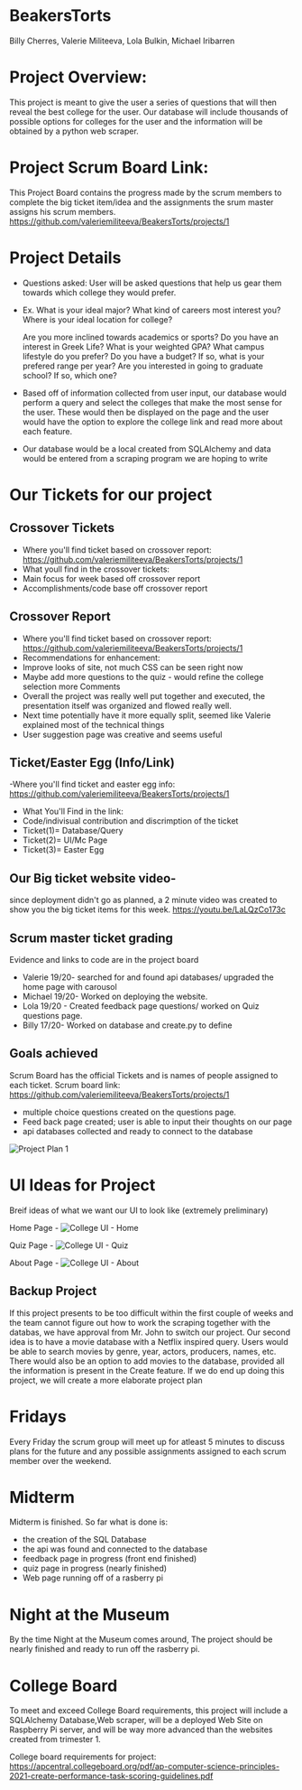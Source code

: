 # BeakersTorts
Billy Cherres, Valerie Militeeva, Lola Bulkin, Michael Iribarren


# Project Overview:
This project is meant to give the user a series of questions that will then reveal the best college for the user. Our database will include thousands of possible options for colleges for the user and the information will be obtained by a python web scraper.

# Project Scrum Board Link:
This Project Board contains the progress made by the scrum members to complete the big ticket item/idea and the assignments the srum master assigns his scrum members.
https://github.com/valeriemiliteeva/BeakersTorts/projects/1

# Project Details
- Questions asked: User will be asked questions that help us gear them towards which college they would prefer.
- Ex. What is your ideal major?
    What kind of careers most interest you?
    Where is your ideal location for college?
  
    Are you more inclined towards academics or sports?
    Do you have an interest in Greek Life?
    What is your weighted GPA?
    What campus lifestyle do you prefer?
    Do you have a budget? If so, what is your prefered range per year?
    Are you interested in going to graduate school? If so, which one?
- Based off of information collected from user input, our database would perform a query and select the colleges that make the most sense for the user. These would   then be displayed on the page and the user would have the option to explore the college link and read more about each feature.
- Our database would be a local created from SQLAlchemy and data would be entered from a scraping program we are hoping to write

# Our Tickets for our project
## Crossover Tickets
- Where you'll find ticket based on crossover report: https://github.com/valeriemiliteeva/BeakersTorts/projects/1
- What youll find in the crossover tickets:
- Main focus for week based off crossover report
- Accomplishments/code base off crossover report
## Crossover Report
- Where you'll find ticket based on crossover report: https://github.com/valeriemiliteeva/BeakersTorts/projects/1
- Recommendations for enhancement:
- Improve looks of site, not much CSS can be seen right now 
- Maybe add more questions to the quiz - would refine the college selection more
Comments
- Overall the project was really well put together and executed, the presentation itself was organized and flowed really well.
- Next time potentially have it more equally split, seemed like Valerie explained most of the technical things
- User suggestion page was creative and seems useful


## Ticket/Easter Egg (Info/Link)
-Where you'll find ticket and easter egg info: https://github.com/valeriemiliteeva/BeakersTorts/projects/1
- What You'll Find in the link:
- Code/indivisual contribution and discrimption of the ticket
- Ticket(1)= Database/Query
- Ticket(2)= UI/Mc Page 
- Ticket(3)= Easter Egg

## Our Big ticket website video- 
since deployment didn't go as planned, a 2 minute video was created to show you the big ticket items for this week.
https://youtu.be/LaLQzCo173c

## Scrum master ticket grading
Evidence and links to code are in the project board 
- Valerie 19/20- searched for and found api databases/ upgraded the home page with carousol
- Michael 19/20- Worked on deploying the website. 
- Lola 19/20 - Created feedback page questions/ worked on Quiz questions page.
- Billy 17/20- Worked on database and create.py to define
## Goals achieved
Scrum Board has the official Tickets and is names of people assigned to each ticket.
Scrum board link: https://github.com/valeriemiliteeva/BeakersTorts/projects/1
- multiple choice questions created on the questions page.                          
- Feed back page created; user is able to input their thoughts on our page
- api databases collected and ready to connect to the database


![Project Plan 1](https://user-images.githubusercontent.com/43625360/101848081-7e9e9a80-3b09-11eb-915c-4bfbc809652c.png)

# UI Ideas for Project

Breif ideas of what we want our UI to look like (extremely preliminary)

Home Page - 
![College UI - Home](https://user-images.githubusercontent.com/43625360/101936740-c9fe8a80-3b95-11eb-9d03-5811107ee2d9.png)

Quiz Page - 
![College UI - Quiz](https://user-images.githubusercontent.com/43625360/101937925-607f7b80-3b97-11eb-92f6-e55bb16eeaf4.png)

About Page - 
![College UI - About](https://user-images.githubusercontent.com/43625360/101938442-2cf12100-3b98-11eb-8f41-7c2f24b9b963.png)


## Backup Project
If this project presents to be too difficult within the first couple of weeks and the team cannot figure out how to work the scraping together with the databas, we have approval from Mr. John to switch our project. Our second idea is to have a movie database with a Netflix inspired query. Users would be able to search movies by genre, year, actors, producers, names, etc. There would also be an option to add movies to the database, provided all the information is present in the Create feature. If we do end up doing this project, we will create a more elaborate project plan

# Fridays
Every Friday the scrum group will meet up for atleast 5 minutes to discuss plans for the future and any possible assignments assigned to each scrum member over the weekend.
# Midterm
Midterm is finished. So far what is done is:
- the creation of the SQL Database
- the api was found and connected to the database
- feedback page in progress (front end finished)
- quiz page in progress (nearly finished)
- Web page running off of a rasberry pi
# Night at the Museum
By the time Night at the Museum comes around, The project should be nearly finished and ready to run off the rasberry pi.
# College Board
To meet and exceed College Board requirements, this project will include a SQLAlchemy Database,Web scraper, will be a deployed Web Site on Raspberry Pi server, and will be way more advanced than the websites created from trimester 1.

College board requirements for project: https://apcentral.collegeboard.org/pdf/ap-computer-science-principles-2021-create-performance-task-scoring-guidelines.pdf


